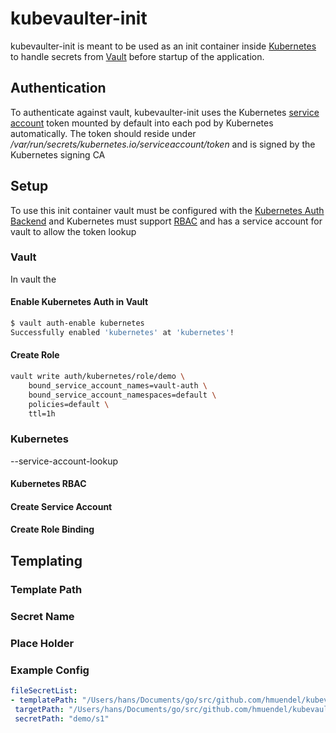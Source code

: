# kubevaulter-init
 
 kubevaulter-init is meant to be used as an init container inside 
 [Kubernetes](https://kubernetes.io/docs/concepts/workloads/pods/init-containers/)
 to handle secrets from [Vault](https://www.vaultproject.io/) 
 before startup of the application.
 
 ## Authentication
 To authenticate against vault, kubevaulter-init uses the Kubernetes 
 [service account](https://kubernetes.io/docs/tasks/configure-pod-container/configure-service-account/)
 token mounted by default into each pod by Kubernetes 
 automatically. The token should reside under
 _/var/run/secrets/kubernetes.io/serviceaccount/token_ and is 
 signed by the Kubernetes signing CA
 
 ## Setup
 To use this init container vault must be configured
 with the 
 [Kubernetes Auth Backend](https://www.vaultproject.io/docs/auth/kubernetes.html)
 and Kubernetes must support 
 [RBAC]()
 and has a service account for vault to allow the token lookup
 
 
 ### Vault
 In vault the 
 #### Enable Kubernetes Auth in Vault
 ```bash
 $ vault auth-enable kubernetes
 Successfully enabled 'kubernetes' at 'kubernetes'!
 ```
 #### Create Role
 ```bash
 vault write auth/kubernetes/role/demo \
     bound_service_account_names=vault-auth \
     bound_service_account_namespaces=default \
     policies=default \
     ttl=1h
 ```
 ### Kubernetes
 
 --service-account-lookup
 #### Kubernetes RBAC
 
 #### Create Service Account
 
 #### Create Role Binding 

 ## Templating
 
 ### Template Path
 
 ### Secret Name
 
 ### Place Holder
 
 ### Example Config
 ```yaml
fileSecretList:
- templatePath: "/Users/hans/Documents/go/src/github.com/hmuendel/kubevaulter/test/tpl1"
  targetPath: "/Users/hans/Documents/go/src/github.com/hmuendel/kubevaulter/test/t1"
  secretPath: "demo/s1"
```

